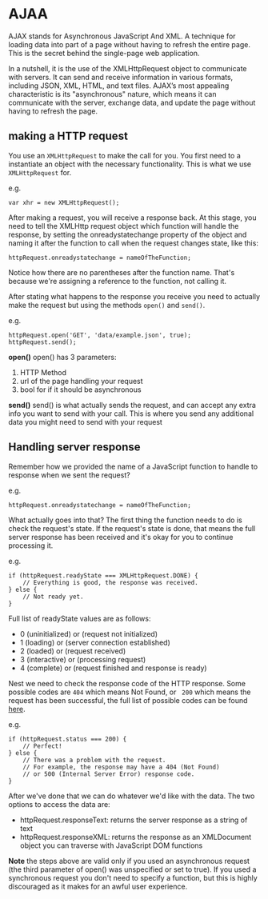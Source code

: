 # AJAA

AJAX stands for Asynchronous JavaScript And XML.
A technique for loading data into part of a page
without having to refresh the entire page.
This is the secret behind the single-page web
application.

In a nutshell, it is the use of the XMLHttpRequest object to communicate with servers. It can send and receive information in various formats, including JSON, XML, HTML, and text files. AJAX’s most appealing characteristic is its "asynchronous" nature, which means it can communicate with the server, exchange data, and update the page without having to refresh the page.

## making a HTTP request
You use an `XMLHttpRequest` to make the call for you. You first need to a instantiate an object with the necessary functionality. This is what we use `XMLHttpRequest` for.

e.g.
```
var xhr = new XMLHttpRequest();
```

After making a request, you will receive a response back. At this stage, you need to tell the XMLHttp request object which function will handle the response, by setting the onreadystatechange property of the object and naming it after the function to call when the request changes state, like this:

```
httpRequest.onreadystatechange = nameOfTheFunction;
```

Notice how there are no parentheses after the function name. That's because we're assigning a reference to the function, not calling it.

After stating what happens to the response you receive you need to actually make the request but using the methods `open()` and `send()`.

e.g.
```
httpRequest.open('GET', 'data/example.json', true);
httpRequest.send();
```

**open()**
open() has 3 parameters:
1. HTTP Method
2. url of the page handling your request
3. bool for if it should be asynchronous

**send()**
send() is what actually sends the request, and can accept any extra
info you want to send with your call.
This is where you send any additional data you might need to
send with your request

## Handling server response
Remember how we provided the name of a JavaScript function to handle to response when we sent the request?

e.g.
```
httpRequest.onreadystatechange = nameOfTheFunction;
```

What actually goes into that? The first thing the function needs to do is check the request's state. If the request's state is done, that means the full server response has been received and it's okay for you to continue processing it.

e.g.
```
if (httpRequest.readyState === XMLHttpRequest.DONE) {
    // Everything is good, the response was received.
} else {
    // Not ready yet.
}
```

Full list of readyState values are as follows:
 - 0 (uninitialized) or (request not initialized)
 - 1 (loading) or (server connection established)
 - 2 (loaded) or (request received)
 - 3 (interactive) or (processing request)
 - 4 (complete) or (request finished and response is ready)

 Nest we need to check the response code of the HTTP response. Some possible codes are `404` which means  Not Found, or ` 200` which means the request has been successful, the full list of possible codes can be found [here](https://www.w3.org/Protocols/rfc2616/rfc2616-sec10.html).

 e.g.
 ```
 if (httpRequest.status === 200) {
     // Perfect!
 } else {
     // There was a problem with the request.
     // For example, the response may have a 404 (Not Found)
     // or 500 (Internal Server Error) response code.
 }
 ```

 After we've done that we can do whatever we'd like with the data. The two options to access the data are:

 - httpRequest.responseText: returns the server response as a string of text
 - httpRequest.responseXML: returns the response as an XMLDocument object you can traverse with JavaScript DOM functions

 **Note** the steps above are valid only if you used an asynchronous request (the third parameter of open() was unspecified or set to true). If you used a synchronous request you don't need to specify a function, but this is highly discouraged as it makes for an awful user experience.
